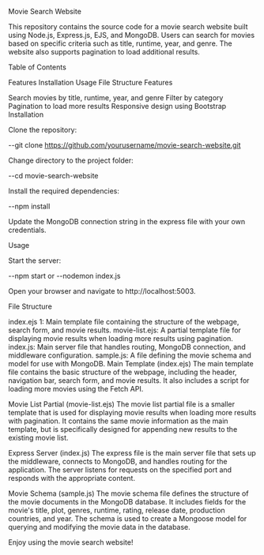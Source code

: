 Movie Search Website

This repository contains the source code for a movie search website built using Node.js, Express.js, EJS, and MongoDB. Users can search for movies based on specific criteria such as title, runtime, year, and genre. The website also supports pagination to load additional results.

Table of Contents

Features
Installation
Usage
File Structure
Features

Search movies by title, runtime, year, and genre
Filter by category
Pagination to load more results
Responsive design using Bootstrap
Installation

Clone the repository:

--git clone https://github.com/yourusername/movie-search-website.git

Change directory to the project folder:

--cd movie-search-website

Install the required dependencies:

--npm install

Update the MongoDB connection string in the express file with your own credentials.

Usage

Start the server:

--npm start
or
--nodemon index.js

Open your browser and navigate to http://localhost:5003.

File Structure

index.ejs 1: Main template file containing the structure of the webpage, search form, and movie results.
movie-list.ejs: A partial template file for displaying movie results when loading more results using pagination.
index.js: Main server file that handles routing, MongoDB connection, and middleware configuration.
sample.js: A file defining the movie schema and model for use with MongoDB.
Main Template (index.ejs)
The main template file contains the basic structure of the webpage, including the header, navigation bar, search form, and movie results. It also includes a script for loading more movies using the Fetch API.

Movie List Partial (movie-list.ejs)
The movie list partial file is a smaller template that is used for displaying movie results when loading more results with pagination. It contains the same movie information as the main template, but is specifically designed for appending new results to the existing movie list.

Express Server (index.js)
The express file is the main server file that sets up the middleware, connects to MongoDB, and handles routing for the application. The server listens for requests on the specified port and responds with the appropriate content.

Movie Schema (sample.js)
The movie schema file defines the structure of the movie documents in the MongoDB database. It includes fields for the movie's title, plot, genres, runtime, rating, release date, production countries, and year. The schema is used to create a Mongoose model for querying and modifying the movie data in the database.

Enjoy using the movie search website!

